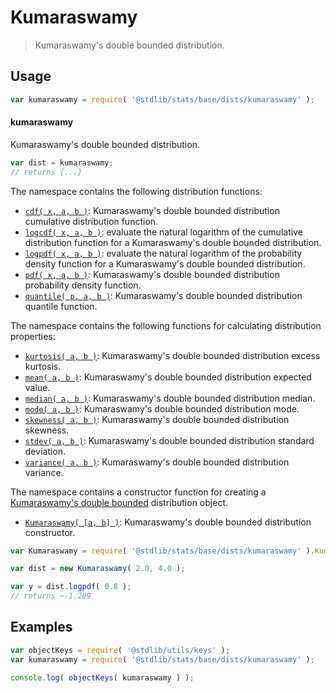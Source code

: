 <!--

@license Apache-2.0

Copyright (c) 2018 The Stdlib Authors.

Licensed under the Apache License, Version 2.0 (the "License");
you may not use this file except in compliance with the License.
You may obtain a copy of the License at

   http://www.apache.org/licenses/LICENSE-2.0

Unless required by applicable law or agreed to in writing, software
distributed under the License is distributed on an "AS IS" BASIS,
WITHOUT WARRANTIES OR CONDITIONS OF ANY KIND, either express or implied.
See the License for the specific language governing permissions and
limitations under the License.

-->

# Kumaraswamy

> Kumaraswamy's double bounded distribution.

<section class="usage">

## Usage

```javascript
var kumaraswamy = require( '@stdlib/stats/base/dists/kumaraswamy' );
```

#### kumaraswamy

Kumaraswamy's double bounded distribution.

```javascript
var dist = kumaraswamy;
// returns {...}
```

The namespace contains the following distribution functions:

<!-- <toc pattern="*+(cdf|pdf|mgf|quantile)*"> -->

<div class="namespace-toc">

-   <span class="signature">[`cdf( x, a, b )`][@stdlib/stats/base/dists/kumaraswamy/cdf]</span><span class="delimiter">: </span><span class="description">Kumaraswamy's double bounded distribution cumulative distribution function.</span>
-   <span class="signature">[`logcdf( x, a, b )`][@stdlib/stats/base/dists/kumaraswamy/logcdf]</span><span class="delimiter">: </span><span class="description">evaluate the natural logarithm of the cumulative distribution function for a Kumaraswamy's double bounded distribution.</span>
-   <span class="signature">[`logpdf( x, a, b )`][@stdlib/stats/base/dists/kumaraswamy/logpdf]</span><span class="delimiter">: </span><span class="description">evaluate the natural logarithm of the probability density function for a Kumaraswamy's double bounded distribution.</span>
-   <span class="signature">[`pdf( x, a, b )`][@stdlib/stats/base/dists/kumaraswamy/pdf]</span><span class="delimiter">: </span><span class="description">Kumaraswamy's double bounded distribution probability density function.</span>
-   <span class="signature">[`quantile( p, a, b )`][@stdlib/stats/base/dists/kumaraswamy/quantile]</span><span class="delimiter">: </span><span class="description">Kumaraswamy's double bounded distribution quantile function.</span>

</div>

<!-- </toc> -->

The namespace contains the following functions for calculating distribution properties:

<!-- <toc pattern="*+(entropy|kurtosis|mean|median|mode|skewness|stdev|variance)*"> -->

<div class="namespace-toc">

-   <span class="signature">[`kurtosis( a, b )`][@stdlib/stats/base/dists/kumaraswamy/kurtosis]</span><span class="delimiter">: </span><span class="description">Kumaraswamy's double bounded distribution excess kurtosis.</span>
-   <span class="signature">[`mean( a, b )`][@stdlib/stats/base/dists/kumaraswamy/mean]</span><span class="delimiter">: </span><span class="description">Kumaraswamy's double bounded distribution expected value.</span>
-   <span class="signature">[`median( a, b )`][@stdlib/stats/base/dists/kumaraswamy/median]</span><span class="delimiter">: </span><span class="description">Kumaraswamy's double bounded distribution median.</span>
-   <span class="signature">[`mode( a, b )`][@stdlib/stats/base/dists/kumaraswamy/mode]</span><span class="delimiter">: </span><span class="description">Kumaraswamy's double bounded distribution mode.</span>
-   <span class="signature">[`skewness( a, b )`][@stdlib/stats/base/dists/kumaraswamy/skewness]</span><span class="delimiter">: </span><span class="description">Kumaraswamy's double bounded distribution skewness.</span>
-   <span class="signature">[`stdev( a, b )`][@stdlib/stats/base/dists/kumaraswamy/stdev]</span><span class="delimiter">: </span><span class="description">Kumaraswamy's double bounded distribution standard deviation.</span>
-   <span class="signature">[`variance( a, b )`][@stdlib/stats/base/dists/kumaraswamy/variance]</span><span class="delimiter">: </span><span class="description">Kumaraswamy's double bounded distribution variance.</span>

</div>

<!-- </toc> -->

The namespace contains a constructor function for creating a [Kumaraswamy's double bounded][kumaraswamy-distribution] distribution object.

<!-- <toc pattern="*ctor*"> -->

<div class="namespace-toc">

-   <span class="signature">[`Kumaraswamy( [a, b] )`][@stdlib/stats/base/dists/kumaraswamy/ctor]</span><span class="delimiter">: </span><span class="description">Kumaraswamy's double bounded distribution constructor.</span>

</div>

<!-- </toc> -->

```javascript
var Kumaraswamy = require( '@stdlib/stats/base/dists/kumaraswamy' ).Kumaraswamy;

var dist = new Kumaraswamy( 2.0, 4.0 );

var y = dist.logpdf( 0.8 );
// returns ~-1.209
```

</section>

<!-- /.usage -->

<section class="examples">

## Examples

<!-- TODO: better examples -->

<!-- eslint no-undef: "error" -->

```javascript
var objectKeys = require( '@stdlib/utils/keys' );
var kumaraswamy = require( '@stdlib/stats/base/dists/kumaraswamy' );

console.log( objectKeys( kumaraswamy ) );
```

</section>

<!-- /.examples -->

<section class="links">

[kumaraswamy-distribution]: https://en.wikipedia.org/wiki/Kumaraswamy_distribution

<!-- <toc-links> -->

[@stdlib/stats/base/dists/kumaraswamy/ctor]: https://github.com/stdlib-js/stats/tree/main/base/dists/kumaraswamy/ctor

[@stdlib/stats/base/dists/kumaraswamy/kurtosis]: https://github.com/stdlib-js/stats/tree/main/base/dists/kumaraswamy/kurtosis

[@stdlib/stats/base/dists/kumaraswamy/mean]: https://github.com/stdlib-js/stats/tree/main/base/dists/kumaraswamy/mean

[@stdlib/stats/base/dists/kumaraswamy/median]: https://github.com/stdlib-js/stats/tree/main/base/dists/kumaraswamy/median

[@stdlib/stats/base/dists/kumaraswamy/mode]: https://github.com/stdlib-js/stats/tree/main/base/dists/kumaraswamy/mode

[@stdlib/stats/base/dists/kumaraswamy/skewness]: https://github.com/stdlib-js/stats/tree/main/base/dists/kumaraswamy/skewness

[@stdlib/stats/base/dists/kumaraswamy/stdev]: https://github.com/stdlib-js/stats/tree/main/base/dists/kumaraswamy/stdev

[@stdlib/stats/base/dists/kumaraswamy/variance]: https://github.com/stdlib-js/stats/tree/main/base/dists/kumaraswamy/variance

[@stdlib/stats/base/dists/kumaraswamy/cdf]: https://github.com/stdlib-js/stats/tree/main/base/dists/kumaraswamy/cdf

[@stdlib/stats/base/dists/kumaraswamy/logcdf]: https://github.com/stdlib-js/stats/tree/main/base/dists/kumaraswamy/logcdf

[@stdlib/stats/base/dists/kumaraswamy/logpdf]: https://github.com/stdlib-js/stats/tree/main/base/dists/kumaraswamy/logpdf

[@stdlib/stats/base/dists/kumaraswamy/pdf]: https://github.com/stdlib-js/stats/tree/main/base/dists/kumaraswamy/pdf

[@stdlib/stats/base/dists/kumaraswamy/quantile]: https://github.com/stdlib-js/stats/tree/main/base/dists/kumaraswamy/quantile

<!-- </toc-links> -->

</section>

<!-- /.links -->
